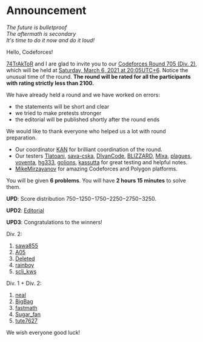 # Announcement

*The future is bulletproof  
 The aftermath is secondary  
 It's time to do it now and do it loud!*

Hello, Codeforces!

[74TrAkToR](https://codeforces.com/profile/74TrAkToR "Master 74TrAkToR") and I are glad to invite you to our [Codeforces Round 705 (Div. 2)](https://codeforces.com/contest/1493 "Codeforces Round 705 (Div. 2)"), which will be held at [Saturday, March 6, 2021 at 20:05UTC+6](https://codeforces.com/https://www.timeanddate.com/worldclock/fixedtime.html?day=6&month=3&year=2021&hour=17&min=5&sec=0&p1=166). Notice the unusual time of the round. **The round will be rated for all the participants with rating strictly less than 2100.**

We have already held a round and we have worked on errors:

 * the statements will be short and clear
* we tried to make pretests stronger
* the editorial will be published shortly after the round ends

We would like to thank everyone who helped us a lot with round preparation.

 * Our coordinator [KAN](https://codeforces.com/profile/KAN "Legendary Grandmaster KAN") for brilliant coordination of the round.
* Our testers [Tlatoani](https://codeforces.com/profile/Tlatoani "International Grandmaster Tlatoani"), [sava-cska](https://codeforces.com/profile/sava-cska "Grandmaster sava-cska"), [DIvanCode](https://codeforces.com/profile/DIvanCode "Master DIvanCode"), [BLIZZARD](https://codeforces.com/profile/BLIZZARD "International Master BLIZZARD"), [Mlxa](https://codeforces.com/profile/Mlxa "Master Mlxa"), [plagues](https://codeforces.com/profile/plagues "Expert plagues"), [voventa](https://codeforces.com/profile/voventa "Candidate Master voventa"), [hg333](https://codeforces.com/profile/hg333 "Master hg333"), [golions](https://codeforces.com/profile/golions "Master golions"), [kassutta](https://codeforces.com/profile/kassutta "Expert kassutta") for great testing and helpful notes.
* [MikeMirzayanov](https://codeforces.com/profile/MikeMirzayanov "Headquarters, MikeMirzayanov") for amazing Codeforces and Polygon platforms.

You will be given **6 problems**. You will have **2 hours 15 minutes** to solve them.

**UPD**: Score distribution 750−1250−1750−2250−2750−3250.

**UPD2**: [Editorial](Tutorial.md)

**UPD3**: Congratulations to the winners!

Div. 2:

 1. [sawa855](https://codeforces.com/profile/sawa855 "Expert sawa855")
2. [A05](https://codeforces.com/profile/A05 "Candidate Master A05")
3. [DeIeted](https://codeforces.com/profile/DeIeted "Candidate Master DeIeted")
4. [rainboy](https://codeforces.com/profile/rainboy "Specialist rainboy")
5. [scli_kws](https://codeforces.com/profile/scli_kws "Expert scli_kws")

Div. 1 + Div. 2:

 1. [neal](https://codeforces.com/profile/neal "Legendary Grandmaster neal")
2. [BigBag](https://codeforces.com/profile/BigBag "Grandmaster BigBag")
3. [fastmath](https://codeforces.com/profile/fastmath "International Grandmaster fastmath")
4. [Sugar_fan](https://codeforces.com/profile/Sugar_fan "International Grandmaster Sugar_fan")
5. [tute7627](https://codeforces.com/profile/tute7627 "Grandmaster tute7627")

We wish everyone good luck!

